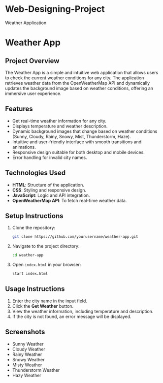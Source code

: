 # Web-Designing-Project
Weather Application
# Weather App

## Project Overview

The Weather App is a simple and intuitive web application that allows users to check the current weather conditions for any city. The application retrieves weather data from the OpenWeatherMap API and dynamically updates the background image based on weather conditions, offering an immersive user experience.

## Features

* Get real-time weather information for any city.
* Displays temperature and weather description.
* Dynamic background images that change based on weather conditions (Sunny, Cloudy, Rainy, Snowy, Mist, Thunderstorm, Haze).
* Intuitive and user-friendly interface with smooth transitions and animations.
* Responsive design suitable for both desktop and mobile devices.
* Error handling for invalid city names.

## Technologies Used

* **HTML**: Structure of the application.
* **CSS**: Styling and responsive design.
* **JavaScript**: Logic and API integration.
* **OpenWeatherMap API**: To fetch real-time weather data.

## Setup Instructions

1. Clone the repository:

   ```bash
   git clone https://github.com/yourusername/weather-app.git
   ```
2. Navigate to the project directory:

   ```bash
   cd weather-app
   ```
3. Open `index.html` in your browser:

   ```bash
   start index.html
   ```

## Usage Instructions

1. Enter the city name in the input field.
2. Click the **Get Weather** button.
3. View the weather information, including temperature and description.
4. If the city is not found, an error message will be displayed.

## Screenshots

* Sunny Weather
* Cloudy Weather
* Rainy Weather
* Snowy Weather
* Misty Weather
* Thunderstorm Weather
* Hazy Weather

